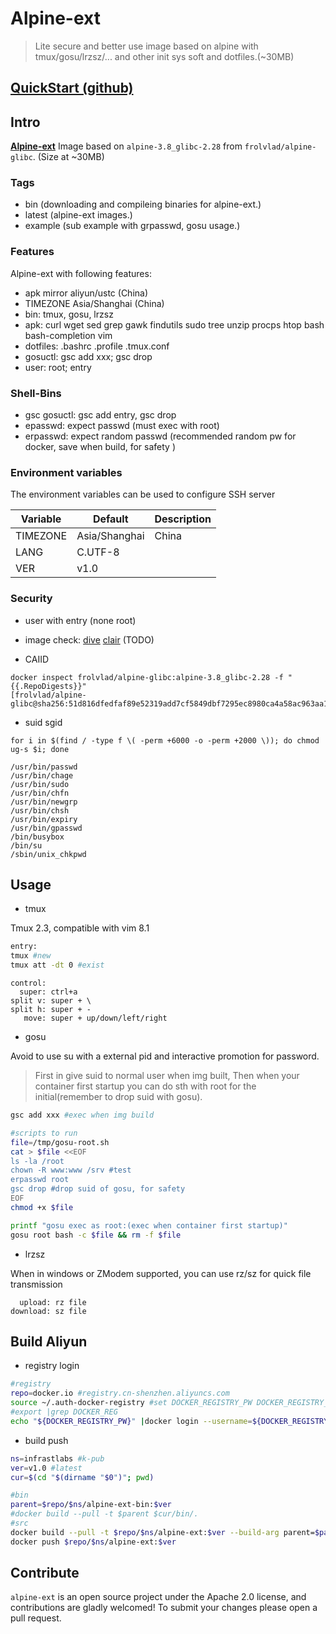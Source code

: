 # Alpine-ext

> Lite secure and better use image based on alpine with tmux/gosu/lrzsz/... and other init sys soft and dotfiles.(~30MB) 

## [QuickStart (github)](https://github.com/infrastlabs/alpine-ext/blob/master/quickstart.md)

## Intro

 **[Alpine-ext](https://hub.docker.com/r/infrastlabs/alpine-ext)** Image based on `alpine-3.8_glibc-2.28` from `frolvlad/alpine-glibc`. (Size at ~30MB)

### Tags

* bin (downloading and compileing binaries for alpine-ext.)
* latest (alpine-ext images.)
* example (sub example with grpasswd, gosu usage.)

### Features

Alpine-ext with following features:

* apk mirror aliyun/ustc (China)
* TIMEZONE Asia/Shanghai (China)
* bin: tmux, gosu, lrzsz
* apk: curl wget sed grep gawk findutils sudo tree unzip procps htop bash bash-completion vim
* dotfiles: .bashrc .profile .tmux.conf
* gosuctl: gsc add xxx; gsc drop
* user: root; entry

### Shell-Bins

* gsc gosuctl: gsc add entry, gsc drop
* epasswd: expect passwd (must exec with root)
* erpasswd: expect random passwd (recommended random pw for docker, save when build, for safety )

### Environment variables

The environment variables can be used to configure SSH server

| Variable      | Default | Description |
| ------------- | -------------- |---------|
| TIMEZONE      | Asia/Shanghai  |  China  |
| LANG          | C.UTF-8        |         |
| VER           | v1.0           |         |

### Security

- user with entry (none root)

- image check: [dive](https://github.com/wagoodman/dive) [clair](https://github.com/coreos/clair) (TODO)

- CAIID

```
docker inspect frolvlad/alpine-glibc:alpine-3.8_glibc-2.28 -f "{{.RepoDigests}}"
[frolvlad/alpine-glibc@sha256:51d816dfedfaf89e52319add7cf5849dbf7295ec8980ca4a58ac963aa1485a10]
```

- suid sgid

`for i in $(find / -type f \( -perm +6000 -o -perm +2000 \)); do chmod ug-s $i; done`

```
/usr/bin/passwd
/usr/bin/chage
/usr/bin/sudo
/usr/bin/chfn
/usr/bin/newgrp
/usr/bin/chsh
/usr/bin/expiry
/usr/bin/gpasswd
/bin/busybox
/bin/su
/sbin/unix_chkpwd
```

## Usage

- tmux

Tmux 2.3, compatible with vim 8.1

```bash
entry:
tmux #new
tmux att -dt 0 #exist
```

```
control:
  super: ctrl+a
split v: super + \
split h: super + -
   move: super + up/down/left/right 
```

- gosu

Avoid to use su with a external pid and interactive promotion for password.  
> First in give suid to normal user when img built, Then when your container first startup you can do sth with root for the initial(remember to drop suid with gosu).

```bash
gsc add xxx #exec when img build
```

```bash
#scripts to run
file=/tmp/gosu-root.sh
cat > $file <<EOF
ls -la /root
chown -R www:www /srv #test
erpasswd root
gsc drop #drop suid of gosu, for safety
EOF
chmod +x $file

printf "gosu exec as root:(exec when container first startup)"
gosu root bash -c $file && rm -f $file
```

- lrzsz

When in windows or ZModem supported, you can use rz/sz for quick file transmission

```
  upload: rz file
download: sz file
```

## Build Aliyun



- registry login

```bash
#registry
repo=docker.io #registry.cn-shenzhen.aliyuncs.com
source ~/.auth-docker-registry #set DOCKER_REGISTRY_PW DOCKER_REGISTRY_USER
#export |grep DOCKER_REG
echo "${DOCKER_REGISTRY_PW}" |docker login --username=${DOCKER_REGISTRY_USER} --password-stdin $repo
```

- build push

```bash
ns=infrastlabs #k-pub
ver=v1.0 #latest
cur=$(cd "$(dirname "$0")"; pwd) 

#bin
parent=$repo/$ns/alpine-ext-bin:$ver
#docker build --pull -t $parent $cur/bin/.
#src
docker build --pull -t $repo/$ns/alpine-ext:$ver --build-arg parent=$parent  $cur/src/. 
docker push $repo/$ns/alpine-ext:$ver
```


## Contribute

`alpine-ext` is an open source project under the Apache 2.0 license, and contributions are gladly welcomed!
To submit your changes please open a pull request.
